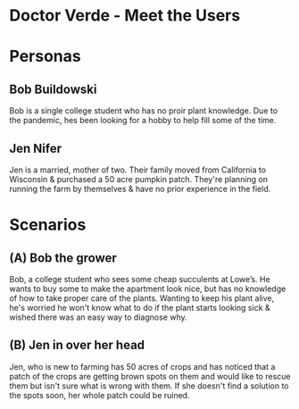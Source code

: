 # Doctor Verde - Meet the Users

# Personas

## Bob Buildowski

Bob is a single college student who has no proir plant knowledge. Due to the pandemic, hes been looking for a hobby to help fill some of the time.   

## Jen Nifer

Jen is a married, mother of two. Their family moved from California to Wisconsin & purchased a 50 acre pumpkin patch. They're planning on running the farm by themselves & have no prior experience in the field.

# Scenarios

## (A) Bob the grower

Bob, a college student who sees some cheap succulents at Lowe’s. He wants to buy some to make the apartment look nice, but has no knowledge of how to take proper care of the plants. Wanting to keep his plant alive, he's worried he won't know what to do if the plant starts looking sick & wished there was an easy way to diagnose why.

## (B) Jen in over her head

Jen, who is new to farming has 50 acres of crops and has noticed that a patch of the crops are getting brown spots on them and would like to rescue them but isn't sure what is wrong with them. If she doesn't find a solution to the spots soon, her whole patch could be ruined.
